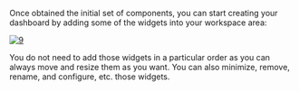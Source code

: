 Once obtained the initial set of components, you can start creating your
dashboard by adding some of the widgets into your workspace area:

[![9](http://www.fiware.org/wp-content/uploads/2014/11/9.png)](http://www.fiware.org/wp-content/uploads/2014/11/9.png)

You do not need to add those widgets in a particular order as you can
always move and resize them as you want. You can also minimize, remove,
rename, and configure, etc. those widgets.
